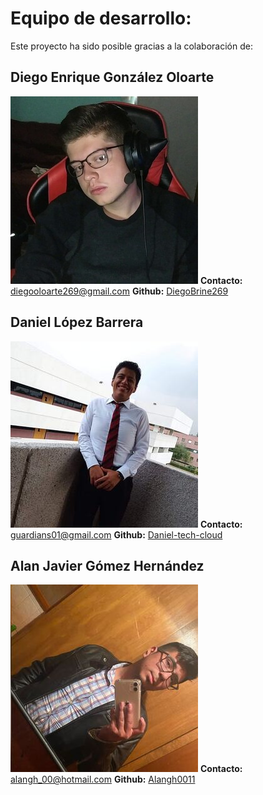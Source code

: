 # Equipo de desarrollo:

Este proyecto ha sido posible gracias a la colaboración de:

## Diego Enrique González Oloarte
![Foto de Diego](../img/DiegoO.jpg)
**Contacto:** diegooloarte269@gmail.com
**Github:** [DiegoBrine269](https://github.com/DiegoBrine269)

## Daniel López Barrera
![Foto de Daniel](../img/Daniel.jpg)
**Contacto:** guardians01@gmail.com
**Github:** [Daniel-tech-cloud](https://github.com/Daniel-tech-cloud)

## Alan Javier Gómez Hernández
![Foto de Alan](../img/Alan.jpg)
**Contacto:** alangh_00@hotmail.com
**Github:** [Alangh0011](https://github.com/Alangh0011)
